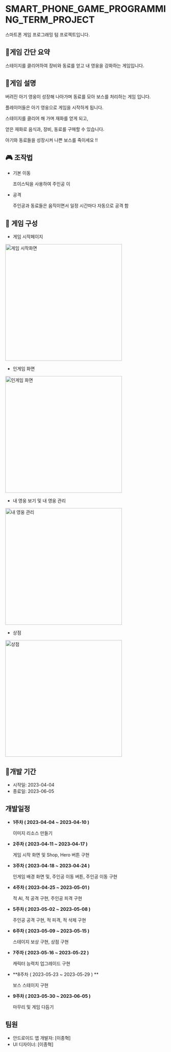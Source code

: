 # SMART_PHONE_GAME_PROGRAMMING_TERM_PROJECT

스마트폰 게임 프로그래밍 텀 프로젝트입니다.



## :iphone:게임 간단 요약

스테이지를 클리어하여 장비와 동료를 얻고 내 영웅을 강화하는 게임입니다.



## :page_with_curl:게임 설명

버려진 아기 영웅이 성장해 나아가며 동료를 모아 보스를 처리하는 게임 입니다.

플레이어들은 아기 영웅으로 게임을 시작하게 됩니다. 

스테이지를 클리어 해 가며 재화를 얻게 되고,

얻은 재화로 음식과, 장비, 동료를 구매할 수 있습니다.

아기와 동료들을 성장시켜 나쁜 보스를 죽이세요 !!



## :video_game: 조작법 

* 기본 이동

  조이스틱을 사용하여 주인공 이

* 공격

  주인공과 동료들은 움직이면서 일정 시간마다 자동으로 공격 함



## :notebook_with_decorative_cover: 게임 구성

* 게임 시작페이지

<img width="365" alt="게임 시작화면" src="https://github.com/2JongHyeok/spgpTermProject/assets/104877754/cfc6f9af-05bf-4aac-8a80-d09f18d8f213">


* 인게임 화면

<img width="365" alt="인게임 화면" src="https://github.com/2JongHyeok/spgpTermProject/assets/104877754/41fcac90-a94e-4ef4-a426-202d2c5f1531">


* 내 영웅 보기 및 내 영웅 관리

<img width="365" alt="내 영웅 관리" src="https://github.com/2JongHyeok/spgpTermProject/assets/104877754/e95229d9-ea88-4b04-91dc-9733300611cf">


* 상점

<img width="365" alt="상점" src="https://github.com/2JongHyeok/spgpTermProject/assets/104877754/538efcbd-0e05-4af6-ab64-ac075168b5fa">




## :calendar:개발 기간

- 시작일: 2023-04-04
- 종료일: 2023-06-05



## 개발일정

* **1주차 ( 2023-04-04 ~ 2023-04-10 )**

   이미지 리소스 만들기

   

* **2주차  ( 2023-04-11 ~ 2023-04-17 )**

  게임 시작 화면 및 Shop, Hero 버튼 구현

  

* **3주차  ( 2023-04-18 ~ 2023-04-24 )**

  인게임 배경 화면 및, 주인공 이동 버튼, 주인공 이동 구현

  

* **4주차  ( 2023-04-25 ~ 2023-05-01 )**

  적 AI, 적 공격 구현, 주인공 피격 구현

   
  
* **5주차  ( 2023-05-02 ~ 2023-05-08 )**
  
  주인공 공격 구현, 적 피격, 적 삭제 구현



* **6주차  ( 2023-05-09 ~ 2023-05-15 )**

  스테이지 보상 구현, 상점 구현

   

* **7주차  ( 2023-05-16 ~ 2023-05-22 )**

  캐릭터 능력치 업그레이드 구현

   

* **8주차  ( 2023-05-23 ~ 2023-05-29 ) **

  보스 스테이지 구현



* **9주차  ( 2023-05-30 ~ 2023-06-05 )**

  마무리 및 게임 다듬기
  
  


## 팀원

- 안드로이드 앱 개발자: [이종혁]
- UI 디자이너: [이종혁]
